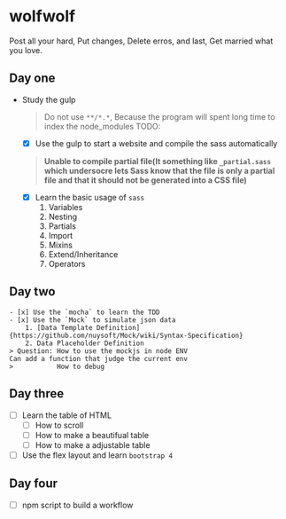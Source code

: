 # wolfwolf
Post all your hard, Put changes, Delete erros, and last, Get married what you love.

## Day one
- Study the gulp
    > Do not use `**/*.*`, Because the program will spent long time to index the node_modules
TODO:
    - [x] Use the gulp to start a website and compile the sass automatically
    >  **Unable to compile partial file(It something like `_partial.sass` which undersocre lets Sass know that the file is only a partial file and that it should not be generated into a CSS file)**
    - [x] Learn the basic usage of `sass`
        1. Variables
        2. Nesting
        3. Partials
        4. Import
        5. Mixins
        6. Extend/Inheritance
        7. Operators
   
## Day two
    - [x] Use the `mocha` to learn the TDD
    - [x] Use the `Mock` to simulate json data
        1. [Data Template Definition]{https://github.com/nuysoft/Mock/wiki/Syntax-Specification}
        2. Data Placeholder Definition
    > Question: How to use the mockjs in node ENV
    Can add a function that judge the current env
    >           How to debug


## Day three
- [ ] Learn the table of HTML
    - [ ] How to scroll
    - [ ] How to make a beautifual table
    - [ ] How to make a adjustable table
- [ ] Use the flex layout and learn `bootstrap 4`
  
## Day four
- [ ] npm script to build a workflow